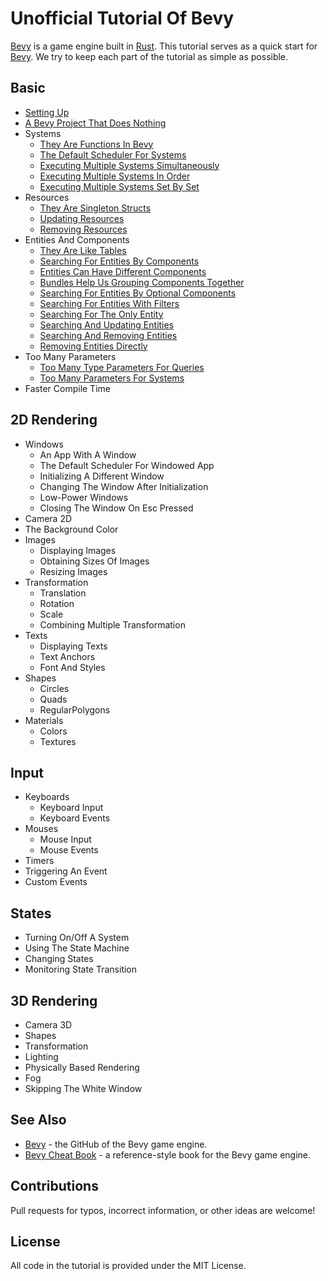 # Unofficial Tutorial Of Bevy

[Bevy](https://bevyengine.org/) is a game engine built in [Rust](https://www.rust-lang.org/).
This tutorial serves as a quick start for [Bevy](https://bevyengine.org/).
We try to keep each part of the tutorial as simple as possible.

## Basic

* [Setting Up](./tutorial/setting_up.md)
* [A Bevy Project That Does Nothing](./tutorial/a_bevy_project_that_does_nothing.md)
* Systems
  * [They Are Functions In Bevy](./tutorial/they_are_functions_in_bevy.md)
  * [The Default Scheduler For Systems](./tutorial/the_default_scheduler_for_systems.md)
  * [Executing Multiple Systems Simultaneously](./tutorial/executing_multiple_systems_simultaneously.md)
  * [Executing Multiple Systems In Order](./tutorial/executing_multiple_systems_in_order.md)
  * [Executing Multiple Systems Set By Set](./tutorial/executing_multiple_systems_set_by_set.md)
* Resources
  * [They Are Singleton Structs](./tutorial/they_are_singleton_structs.md)
  * [Updating Resources](./tutorial/updating_resources.md)
  * [Removing Resources](./tutorial/removing_resources.md)
* Entities And Components
  * [They Are Like Tables](./tutorial/they_are_like_tables.md)
  * [Searching For Entities By Components](./tutorial/searching_for_entities_by_components.md)
  * [Entities Can Have Different Components](./tutorial/entities_can_have_different_components.md)
  * [Bundles Help Us Grouping Components Together](./tutorial/bundles_help_us_grouping_components_together.md)
  * [Searching For Entities By Optional Components](./tutorial/searching_for_entities_by_optional_components.md)
  * [Searching For Entities With Filters](./tutorial/searching_for_entities_with_filters.md)
  * [Searching For The Only Entity](./tutorial/searching_for_the_only_entity.md)
  * [Searching And Updating Entities](./tutorial/searching_and_updating_entities.md)
  * [Searching And Removing Entities](./tutorial/searching_and_removing_entities.md)
  * [Removing Entities Directly](./tutorial/removing_entities_directly.md)
* Too Many Parameters
  * [Too Many Type Parameters For Queries](./tutorial/too_many_type_parameters_for_queries.md)
  * [Too Many Parameters For Systems](./tutorial/too_many_parameters_for_systems.md)
* Faster Compile Time
  <!-- (remove in release) -->

## 2D Rendering

* Windows
  * An App With A Window
  * The Default Scheduler For Windowed App
  * Initializing A Different Window
    <!-- window_settings.rs -->
  * Changing The Window After Initialization
    <!-- window_settings.rs -->
  * Low-Power Windows
    <!-- low_power.rs -->
  * Closing The Window On Esc Pressed
* Camera 2D
  <!-- (origin, positive x y) -->
* The Background Color
  <!-- clear_color.rs -->
* Images
  * Displaying Images
  * Obtaining Sizes Of Images
  * Resizing Images
* Transformation
  * Translation
  * Rotation
  * Scale
  * Combining Multiple Transformation
* Texts
  * Displaying Texts
  * Text Anchors
  * Font And Styles
  <!-- text2d.rs -->
* Shapes
  * Circles
  * Quads
  * RegularPolygons
  <!-- bevy::prelude::shape -->
* Materials
  * Colors
  * Textures
    <!-- diff shapes -->

## Input

* Keyboards
  * Keyboard Input
  * Keyboard Events
* Mouses
  * Mouse Input
  * Mouse Events
    <!-- cursor -->
* Timers
  <!-- time, w/ w/o repeat, fixed_timestep.rs -->
* Triggering An Event
  <!-- exit -->
* Custom Events
  <!-- event.rs -->

## States

* Turning On/Off A System
  <!-- run_if -->
* Using The State Machine
* Changing States
* Monitoring State Transition
<!-- generic_system.rs -->
<!-- derive States -->
<!-- enum AppState -->
<!-- add_state::<AppState>() -->
<!-- add_systems(OnExit(AppState::MainMenu), ...) -->
<!-- OnEnter, OnExit, OnTransition -->
<!-- run_if(in_state(AppState::MainMenu)) -->
<!-- ResMut<NextState<AppState>> -->
<!-- NextState, next_state.set -->

## 3D Rendering

* Camera 3D
  <!-- camera position, look at -->
* Shapes
  <!-- different shapes -->
* Transformation
  <!-- parent/children, despawn recursively -->
* Lighting
* Physically Based Rendering
* Fog
* Skipping The White Window
  <!-- window_settings.rs -->
<!-- ? multiple windows/cameras, camera background, 2d+3d -->

<!-- * User Interfaces -->

<!-- * Debug -->
  <!-- * Using Local Variables In Systems
  15, SystemParamFunction -->
  <!-- gizmos -->
  <!-- 2d_gizmos.rs -->

<!-- animation -->
  <!-- sprite_sheet.rs -->
<!-- audio -->
<!-- plugin -->
<!-- wasm, my practice, 26_wasm_test -->
<!-- beyond bevy -->

## See Also

* [Bevy](https://github.com/bevyengine/bevy) - the GitHub of the Bevy game engine.
* [Bevy Cheat Book](https://bevy-cheatbook.github.io/) - a reference-style book for the Bevy game engine.

## Contributions

Pull requests for typos, incorrect information, or other ideas are welcome!

## License

All code in the tutorial is provided under the MIT License.
